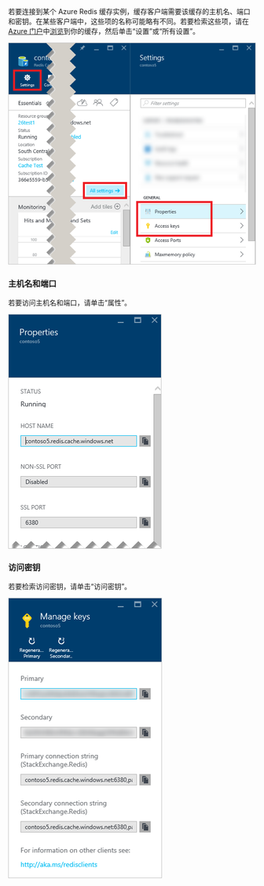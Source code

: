 若要连接到某个 Azure Redis 缓存实例，缓存客户端需要该缓存的主机名、端口和密钥。在某些客户端中，这些项的名称可能略有不同。若要检索这些项，请在 [Azure 门户](https://portal.azure.cn)中[浏览](/documentation/articles/cache-configure/#configure-redis-cache-settings)到你的缓存，然后单击“设置”或“所有设置”。

![Redis 缓存设置](./media/redis-cache-access-keys/redis-cache-settings.png)  


### 主机名和端口

若要访问主机名和端口，请单击“属性”。

![Redis 缓存属性](./media/redis-cache-access-keys/redis-cache-properties.png)  


### 访问密钥

若要检索访问密钥，请单击“访问密钥”。

![Redis 缓存访问密钥](./media/redis-cache-access-keys/redis-cache-access-keys.png)

<!---HONumber=Mooncake_0829_2016-->